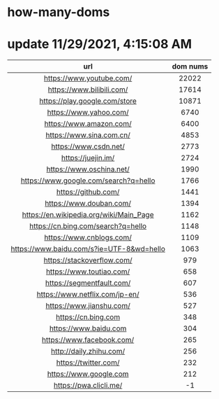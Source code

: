 # how-many-doms

# update 11/29/2021, 4:15:08 AM

url | dom nums
:-: | :-:
https://www.youtube.com/ | 22022
https://www.bilibili.com/ | 17614
https://play.google.com/store | 10871
https://www.yahoo.com/ | 6740
https://www.amazon.com/ | 6400
https://www.sina.com.cn/ | 4853
https://www.csdn.net/ | 2773
https://juejin.im/ | 2724
https://www.oschina.net/ | 1990
https://www.google.com/search?q=hello | 1766
https://github.com/ | 1441
https://www.douban.com/ | 1394
https://en.wikipedia.org/wiki/Main_Page | 1162
https://cn.bing.com/search?q=hello | 1148
https://www.cnblogs.com/ | 1109
https://www.baidu.com/s?ie=UTF-8&wd=hello | 1063
https://stackoverflow.com/ | 979
https://www.toutiao.com/ | 658
https://segmentfault.com/ | 607
https://www.netflix.com/jp-en/ | 536
https://www.jianshu.com/ | 527
https://cn.bing.com | 348
https://www.baidu.com | 304
https://www.facebook.com/ | 265
http://daily.zhihu.com/ | 256
https://twitter.com/ | 232
https://www.google.com | 212
https://pwa.clicli.me/ | -1
